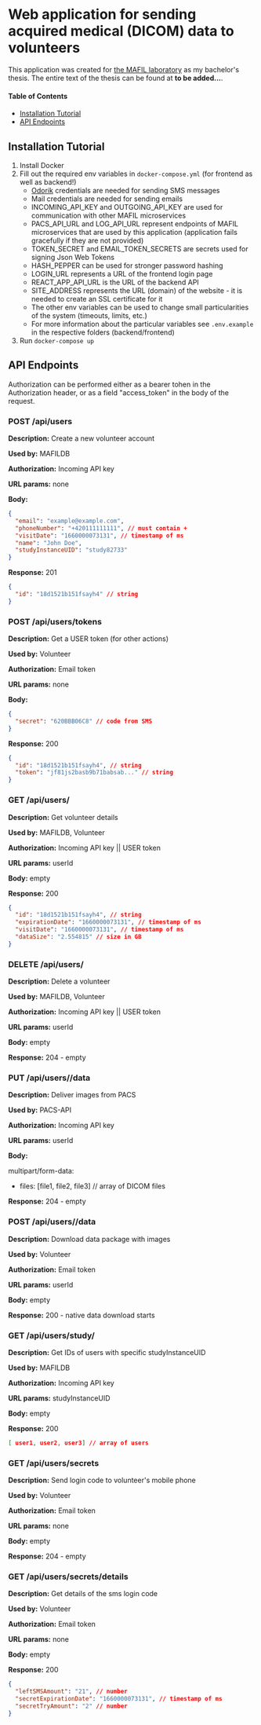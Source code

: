 # **Web application for sending acquired medical (DICOM) data to volunteers**

This application was created for [the MAFIL laboratory](https://mafil.ceitec.cz/en/) as my bachelor's thesis. The entire text of the thesis can be found at **to be added...**.

#### Table of Contents

- [Installation Tutorial](#installation)
- [API Endpoints](#api-endpoints)

## Installation Tutorial

1. Install Docker
2. Fill out the required env variables in `docker-compose.yml` (for frontend as well as backend!)
   - [Odorik](https://www.odorik.cz/w/api:sms) credentials are needed for sending SMS messages
   - Mail credentials are needed for sending emails
   - INCOMING_API_KEY and OUTGOING_API_KEY are used for communication with other MAFIL microservices
   - PACS_API_URL and LOG_API_URL represent endpoints of MAFIL microservices that are used by this application (application fails gracefully if they are not provided)
   - TOKEN_SECRET and EMAIL_TOKEN_SECRETS are secrets used for signing Json Web Tokens
   - HASH_PEPPER can be used for stronger password hashing
   - LOGIN_URL represents a URL of the frontend login page
   - REACT_APP_API_URL is the URL of the backend API
   - SITE_ADDRESS represents the URL (domain) of the website - it is needed to create an SSL certificate for it
   - The other env variables can be used to change small particularities of the system (timeouts, limits, etc.)
   - For more information about the particular variables see `.env.example` in the respective folders (backend/frontend)
3. Run `docker-compose up`

## API Endpoints

Authorization can be performed either as a bearer tohen in the Authorization header, or as a field "access_token" in the body of the request.

### POST /api/users

**Description:** Create a new volunteer account

**Used by:** MAFILDB

**Authorization:** Incoming API key

**URL params:** none

**Body:**

```json
{
  "email": "example@example.com",
  "phoneNumber": "+420111111111", // must contain +
  "visitDate": "1660000073131", // timestamp of ms
  "name": "John Doe",
  "studyInstanceUID": "study82733"
}
```

**Response:** 201

```json
{
  "id": "18d1521b151fsayh4" // string
}
```

### POST /api/users/tokens

**Description:** Get a USER token (for other actions)

**Used by:** Volunteer

**Authorization:** Email token

**URL params:** none

**Body:**

```json
{
  "secret": "620BBB06C8" // code from SMS
}
```

**Response:** 200

```json
{
  "id": "18d1521b151fsayh4", // string
  "token": "jf81js2basb9b71babsab..." // string
}
```

### GET /api/users/<userId>

**Description:** Get volunteer details

**Used by:** MAFILDB, Volunteer

**Authorization:** Incoming API key || USER token

**URL params:** userId

**Body:** empty

**Response:** 200

```json
{
  "id": "18d1521b151fsayh4", // string
  "expirationDate": "1660000073131", // timestamp of ms
  "visitDate": "1660000073131", // timestamp of ms
  "dataSize": "2.554815" // size in GB
}
```

### DELETE /api/users/<userId>

**Description:** Delete a volunteer

**Used by:** MAFILDB, Volunteer

**Authorization:** Incoming API key || USER token

**URL params:** userId

**Body:** empty

**Response:** 204 - empty

### PUT /api/users/<userId>/data

**Description:** Deliver images from PACS

**Used by:** PACS-API

**Authorization:** Incoming API key

**URL params:** userId

**Body:**

multipart/form-data:

- files: [file1, file2, file3] // array of DICOM files

**Response:** 204 - empty

### POST /api/users/<userId>/data

**Description:** Download data package with images

**Used by:** Volunteer

**Authorization:** Email token

**URL params:** userId

**Body:** empty

**Response:** 200 - native data download starts

### GET /api/users/study/<studyInstanceUID>

**Description:** Get IDs of users with specific studyInstanceUID

**Used by:** MAFILDB

**Authorization:** Incoming API key

**URL params:** studyInstanceUID

**Body:** empty

**Response:** 200

```json
[ user1, user2, user3] // array of users
```

### GET /api/users/secrets

**Description:** Send login code to volunteer's mobile phone

**Used by:** Volunteer

**Authorization:** Email token

**URL params:** none

**Body:** empty

**Response:** 204 - empty

### GET /api/users/secrets/details

**Description:** Get details of the sms login code

**Used by:** Volunteer

**Authorization:** Email token

**URL params:** none

**Body:** empty

**Response:** 200

```json
{
  "leftSMSAmount": "21", // number
  "secretExpirationDate": "1660000073131", // timestamp of ms
  "secretTryAmount": "2" // number
}
```
